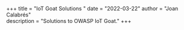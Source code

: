 +++ 
title = "IoT Goat Solutions " 
date = "2022-03-22" 
author = "Joan Calabrés"  
description = "Solutions to OWASP IoT Goat." 
+++
